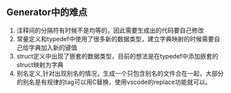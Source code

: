 ## Generator中的难点

1. 注释间的分隔符有时候不是均等的，因此需要生成出的代码要自己修改
2. 常量定义和typedef中使用了很多新的数据类型，建立字典映射的时候需要自己给字典加入新的键值
3. struct定义中出现了嵌套的数据类型，目前的想法是在typedef中添加嵌套的struct映射为字典
4. 别名定义,针对出现别名的情况，生成一个只包含别名的文件合在一起，大部分的别名是有规律的tag可以用C替换，使用vscode的replace功能就可以。
